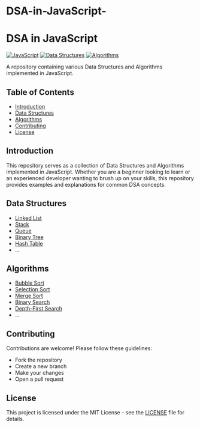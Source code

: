 # DSA-in-JavaScript-
# DSA in JavaScript

[![JavaScript](https://img.shields.io/badge/language-JavaScript-yellow)](https://www.javascript.com/)
[![Data Structures](https://img.shields.io/badge/topic-Data%20Structures-blue)](https://en.wikipedia.org/wiki/Data_structure)
[![Algorithms](https://img.shields.io/badge/topic-Algorithms-green)](https://en.wikipedia.org/wiki/Algorithm)

A repository containing various Data Structures and Algorithms implemented in JavaScript.

## Table of Contents

- [Introduction](#introduction)
- [Data Structures](#data-structures)
- [Algorithms](#algorithms)
- [Contributing](#contributing)
- [License](#license)

## Introduction

This repository serves as a collection of Data Structures and Algorithms implemented in JavaScript. Whether you are a beginner looking to learn or an experienced developer wanting to brush up on your skills, this repository provides examples and explanations for common DSA concepts.

## Data Structures

- [Linked List](data_structures/linked_list.js)
- [Stack](data_structures/stack.js)
- [Queue](data_structures/queue.js)
- [Binary Tree](data_structures/binary_tree.js)
- [Hash Table](data_structures/hash_table.js)
- ...

## Algorithms

- [Bubble Sort](algorithms/bubble_sort.js)
- [Selection Sort](algorithms/selection_sort.js)
- [Merge Sort](algorithms/merge_sort.js)
- [Binary Search](algorithms/binary_search.js)
- [Depth-First Search](algorithms/dfs.js)
- ...

## Contributing

Contributions are welcome! Please follow these guidelines:
- Fork the repository
- Create a new branch
- Make your changes
- Open a pull request

## License

This project is licensed under the MIT License - see the [LICENSE](LICENSE) file for details.
